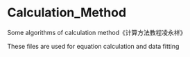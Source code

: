 # Calculation_Method
Some algorithms of calculation method《计算方法教程凌永祥》

These files are used for equation calculation and data fitting
